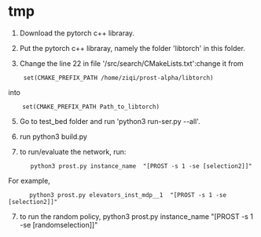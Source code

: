 # tmp
1. Download the pytorch c++ libraray.
2. Put the pytorch c++ libraray, namely the folder 'libtorch' in this folder.
3. Change the line 22 in file '/src/search/CMakeLists.txt':change it from 

        set(CMAKE_PREFIX_PATH /home/ziqi/prost-alpha/libtorch)
into 

        set(CMAKE_PREFIX_PATH Path_to_libtorch)
5. Go to test_bed folder and run 'python3 run-ser.py --all'.
6. run python3 build.py 
7. to run/evaluate the network, run:
 
          python3 prost.py instance_name  "[PROST -s 1 -se [selection2]]"
For example,

          python3 prost.py elevators_inst_mdp__1  "[PROST -s 1 -se [selection2]]"
7. to run the random policy,
          python3 prost.py instance_name  "[PROST -s 1 -se [randomselection]]"
